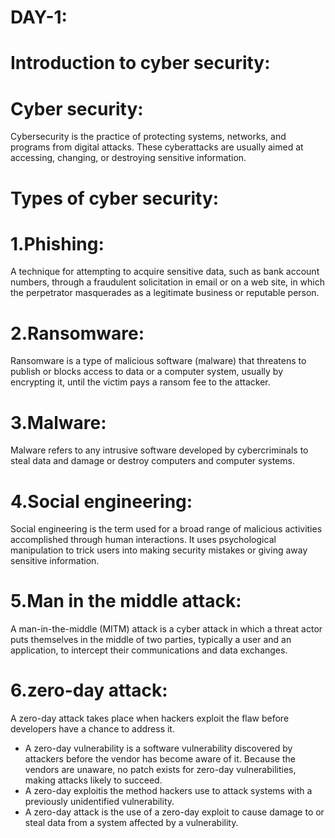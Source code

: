 
# DAY-1:
# Introduction to cyber security:
# Cyber security: 
Cybersecurity is the practice of protecting systems, networks, and programs from digital attacks. These cyberattacks are usually aimed at accessing, changing, or destroying sensitive information.
# Types of cyber security:
# 1.Phishing:
A technique for attempting to acquire sensitive data, such as bank account numbers, through a fraudulent solicitation in email or on a web site, in which the perpetrator masquerades as a legitimate business or reputable person.
# 2.Ransomware:
Ransomware is a type of malicious software (malware) that threatens to publish or blocks access to data or a computer system, usually by encrypting it, until the victim pays a ransom fee to the attacker.
# 3.Malware:
Malware refers to any intrusive software developed by cybercriminals to steal data and damage or destroy computers and computer systems.
# 4.Social engineering:
Social engineering is the term used for a broad range of malicious activities accomplished through human interactions. It uses psychological manipulation to trick users into making security mistakes or giving away sensitive information.
# 5.Man in the middle attack:
A man-in-the-middle (MITM) attack is a cyber attack in which a threat actor puts themselves in the middle of two parties, typically a user and an application, to intercept their communications and data exchanges.
# 6.zero-day attack:
 A zero-day attack takes place when hackers exploit the flaw before developers have a chance to address it.
 * A zero-day vulnerability is a software vulnerability discovered by attackers before the vendor has become aware of it. Because the vendors are unaware, no patch exists for zero-day vulnerabilities, making attacks likely to succeed.
 * A zero-day exploitis the method hackers use to attack systems with a previously unidentified vulnerability.
 * A zero-day attack is the use of a zero-day exploit to cause damage to or steal data from a system affected by a vulnerability.
